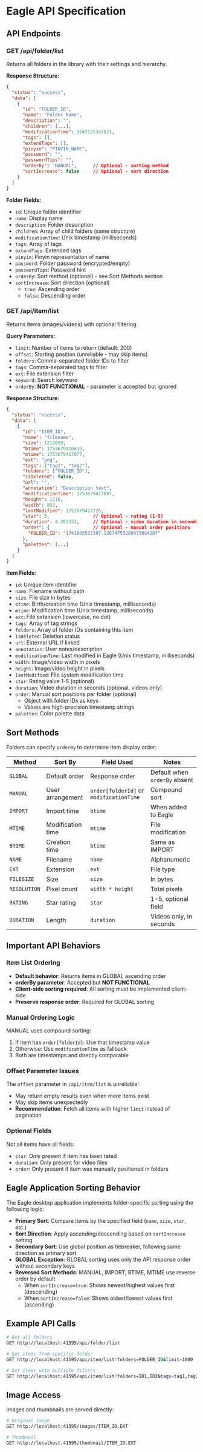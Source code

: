 # Eagle API Specification

## API Endpoints

### GET /api/folder/list

Returns all folders in the library with their settings and hierarchy.

**Response Structure:**
```json
{
  "status": "success",
  "data": [
    {
      "id": "FOLDER_ID",
      "name": "Folder Name",
      "description": "",
      "children": [...],
      "modificationTime": 1743125347821,
      "tags": [],
      "extendTags": [],
      "pinyin": "PINYIN_NAME",
      "password": "",
      "passwordTips": "",
      "orderBy": "MANUAL",      // Optional - sorting method
      "sortIncrease": false     // Optional - sort direction
    }
  ]
}
```

**Folder Fields:**
- `id`: Unique folder identifier
- `name`: Display name
- `description`: Folder description
- `children`: Array of child folders (same structure)
- `modificationTime`: Unix timestamp (milliseconds)
- `tags`: Array of tags
- `extendTags`: Extended tags
- `pinyin`: Pinyin representation of name
- `password`: Folder password (encrypted/empty)
- `passwordTips`: Password hint
- `orderBy`: Sort method (optional) - see Sort Methods section
- `sortIncrease`: Sort direction (optional)
  - `true`: Ascending order
  - `false`: Descending order

### GET /api/item/list

Returns items (images/videos) with optional filtering.

**Query Parameters:**
- `limit`: Number of items to return (default: 200)
- `offset`: Starting position (unreliable - may skip items)
- `folders`: Comma-separated folder IDs to filter
- `tags`: Comma-separated tags to filter
- `ext`: File extension filter
- `keyword`: Search keyword
- `orderBy`: **NOT FUNCTIONAL** - parameter is accepted but ignored

**Response Structure:**
```json
{
  "status": "success",
  "data": [
    {
      "id": "ITEM_ID",
      "name": "filename",
      "size": 1217099,
      "btime": 1753679416615,
      "mtime": 1753679417077,
      "ext": "png",
      "tags": ["tag1", "tag2"],
      "folders": ["FOLDER_ID"],
      "isDeleted": false,
      "url": "",
      "annotation": "Description text",
      "modificationTime": 1753679417087,
      "height": 1216,
      "width": 832,
      "lastModified": 1753679417226,
      "star": 3,                // Optional - rating (1-5)
      "duration": 4.283333,     // Optional - video duration in seconds
      "order": {                // Optional - manual order positions
        "FOLDER_ID": "1741805527397.12674753289473684207"
      },
      "palettes": [...]
    }
  ]
}
```

**Item Fields:**
- `id`: Unique item identifier
- `name`: Filename without path
- `size`: File size in bytes
- `btime`: Birth/creation time (Unix timestamp, milliseconds)
- `mtime`: Modification time (Unix timestamp, milliseconds)
- `ext`: File extension (lowercase, no dot)
- `tags`: Array of tag strings
- `folders`: Array of folder IDs containing this item
- `isDeleted`: Deletion status
- `url`: External URL if linked
- `annotation`: User notes/description
- `modificationTime`: Last modified in Eagle (Unix timestamp, milliseconds)
- `width`: Image/video width in pixels
- `height`: Image/video height in pixels
- `lastModified`: File system modification time
- `star`: Rating value 1-5 (optional)
- `duration`: Video duration in seconds (optional, videos only)
- `order`: Manual sort positions per folder (optional)
  - Object with folder IDs as keys
  - Values are high-precision timestamp strings
- `palettes`: Color palette data

## Sort Methods

Folders can specify `orderBy` to determine item display order:

| Method | Sort By | Field Used | Notes |
|--------|---------|------------|-------|
| `GLOBAL` | Default order | Response order | Default when `orderBy` absent |
| `MANUAL` | User arrangement | `order[folderId]` or `modificationTime` | Compound sort |
| `IMPORT` | Import time | `btime` | When added to Eagle |
| `MTIME` | Modification time | `mtime` | File modification |
| `BTIME` | Creation time | `btime` | Same as IMPORT |
| `NAME` | Filename | `name` | Alphanumeric |
| `EXT` | Extension | `ext` | File type |
| `FILESIZE` | Size | `size` | In bytes |
| `RESOLUTION` | Pixel count | `width * height` | Total pixels |
| `RATING` | Star rating | `star` | 1-5, optional field |
| `DURATION` | Length | `duration` | Videos only, in seconds |

## Important API Behaviors

### Item List Ordering
- **Default behavior**: Returns items in GLOBAL ascending order
- **orderBy parameter**: Accepted but **NOT FUNCTIONAL**
- **Client-side sorting required**: All sorting must be implemented client-side
- **Preserve response order**: Required for GLOBAL sorting

### Manual Ordering Logic
MANUAL uses compound sorting:
1. If item has `order[folderId]`: Use that timestamp value
2. Otherwise: Use `modificationTime` as fallback
3. Both are timestamps and directly comparable

### Offset Parameter Issues
The `offset` parameter in `/api/item/list` is unreliable:
- May return empty results even when more items exist
- May skip items unexpectedly
- **Recommendation**: Fetch all items with higher `limit` instead of pagination

### Optional Fields
Not all items have all fields:
- `star`: Only present if item has been rated
- `duration`: Only present for video files
- `order`: Only present if item was manually positioned in folders

## Eagle Application Sorting Behavior
The Eagle desktop application implements folder-specific sorting using the following logic:
- **Primary Sort**: Compare items by the specified field (`name`, `size`, `star`, etc.)
- **Sort Direction**: Apply ascending/descending based on `sortIncrease` setting
- **Secondary Sort**: Use global position as tiebreaker, following same direction as primary sort
- **GLOBAL Exception**: GLOBAL sorting uses only the API response order without secondary keys
- **Reversed Sort Methods**: MANUAL, IMPORT, BTIME, MTIME use reverse order by default
  - When `sortIncrease=true`: Shows newest/highest values first (descending)
  - When `sortIncrease=false`: Shows oldest/lowest values first (ascending)

## Example API Calls

```bash
# Get all folders
GET http://localhost:41595/api/folder/list

# Get items from specific folder
GET http://localhost:41595/api/item/list?folders=FOLDER_ID&limit=1000

# Get items with multiple filters
GET http://localhost:41595/api/item/list?folders=ID1,ID2&tags=tag1,tag2&ext=png
```

## Image Access

Images and thumbnails are served directly:

```bash
# Original image
GET http://localhost:41595/images/ITEM_ID.EXT

# Thumbnail
GET http://localhost:41595/thumbnail/ITEM_ID.EXT
```